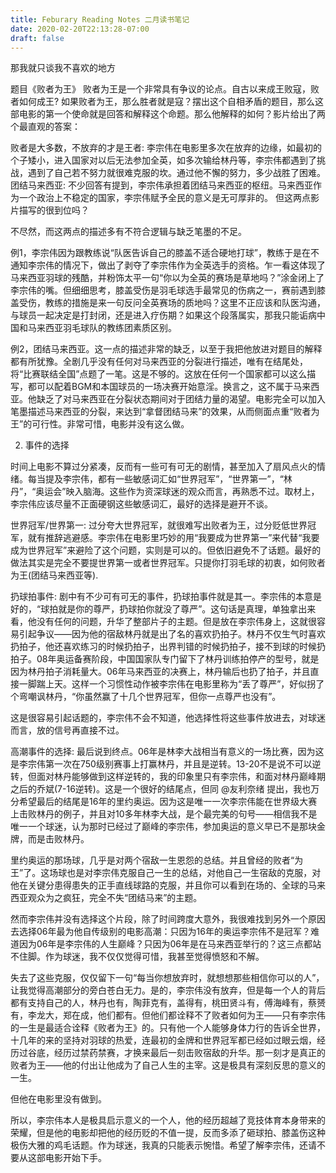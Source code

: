 ```yaml
---
title: Feburary Reading Notes 二月读书笔记
date: 2020-02-20T22:13:28-07:00
draft: false
---
```


那我就只谈我不喜欢的地方

题目《败者为王》
败者为王是一个非常具有争议的论点。自古以来成王败寇，败者如何成王? 如果败者为王，那么胜者就是寇？摆出这个自相矛盾的题目，那么这部电影的第一个使命就是回答和解释这个命题。那么他解释的如何？影片给出了两个最直观的答案：

败者是大多数，不放弃的才是王者: 李宗伟在电影里多次在放弃的边缘，如最初的个子矮小，进入国家对以后无法参加全英，如多次输给林丹等，李宗伟都遇到了挑战，遇到了自己若不努力就很难克服的坎。通过他不懈的努力，多少战胜了困难。
团结马来西亚: 不少回答有提到，李宗伟承担着团结马来西亚的枢纽。马来西亚作为一个政治上不稳定的国家，李宗伟赋予全民的意义是无可厚非的。
但这两点影片描写的很到位吗？

不尽然，而这两点的描述多有不符合逻辑与缺乏笔墨的不足。

例1，李宗伟因为跟教练说“队医告诉自己的膝盖不适合硬地打球”，教练于是在不通知李宗伟的情况下，做出了剥夺了李宗伟作为全英选手的资格。乍一看这体现了马来西亚羽球的残酷，并粉饰太平一句“你以为全英的赛场是草地吗？”涂金闭上了李宗伟的嘴。但细细思考，膝盖受伤是羽毛球选手最常见的伤病之一，赛前遇到膝盖受伤，教练的措施是来一句反问全英赛场的质地吗？这里不正应该和队医沟通，与球员一起决定是打封闭，还是进入疗伤期？如果这个段落属实，那我只能诟病中国和马来西亚羽毛球队的教练团素质区别。

例2，团结马来西亚。这一点的描述非常的缺乏，以至于我把他放进对题目的解释都有所犹豫。全剧几乎没有任何对马来西亚的分裂进行描述，唯有在结尾处，将“比赛联结全国”点题了一笔。这是不够的。这放在任何一个国家都可以这么描写，都可以配着BGM和本国球员的一场决赛开始意淫。换言之，这不属于马来西亚。他缺乏了对马来西亚在分裂状态期间对于团结力量的渴望。电影完全可以加入笔墨描述马来西亚的分裂，来达到“拿督团结马来”的效果，从而侧面点重“败者为王”的可行性。非常可惜，电影并没有这么做。

2. 事件的选择

时间上电影不算过分紧凑，反而有一些可有可无的剧情，甚至加入了扇风点火的情绪。每当提及李宗伟，都有一些敏感词汇如“世界冠军”，“世界第一”，“林丹”，“奥运会”映入脑海。这些作为资深球迷的观众而言，再熟悉不过。取材上，李宗伟应该尽量不正面硬钢这些敏感词汇，最好的选择是避开不谈。

世界冠军/世界第一: 过分夸大世界冠军，就很难写出败者为王，过分贬低世界冠军，就有推辞逃避感。李宗伟在电影里巧妙的用“我要成为世界第一”来代替“我要成为世界冠军”来避险了这个问题，实则是可以的。但依旧避免不了话题。最好的做法其实是完全不要提世界第一或者世界冠军。只提你打羽毛球的初衷，如何败者为王(团结马来西亚等).

扔球拍事件: 剧中有不少可有可无的事件，扔球拍事件就是其一。李宗伟的本意是好的，“球拍就是你的尊严，扔球拍你就没了尊严”。这句话是真理，单独拿出来看，他没有任何的问题，升华了整部片子的主题。但是放在李宗伟身上，这就很容易引起争议——因为他的宿敌林丹就是出了名的喜欢扔拍子。林丹不仅生气时喜欢扔拍子，他还喜欢练习的时候扔拍子，出界判错的时候扔拍子，接不到球的时候扔拍子。08年奥运备赛阶段，中国国家队专门留下了林丹训练拍停产的型号，就是因为林丹拍子消耗量大。06年马来西亚的决赛上，林丹输后也扔了拍子，并且直接一脚踹上天。这样一个习惯性动作被李宗伟在电影里称为“丢了尊严”，好似拐了个弯嘲讽林丹，“你虽然赢了十几个世界冠军，但你一点尊严也没有”。

这是很容易引起话题的，李宗伟不会不知道，他选择性将这些事件放进去，对球迷而言，放的信号再直接不过。

高潮事件的选择: 最后说到终点。06年是林李大战相当有意义的一场比赛，因为这是李宗伟第一次在750级别赛事上打赢林丹，并且是逆转。13-20不是说不可以逆转，但面对林丹能够做到这样逆转的，我的印象里只有李宗伟，和面对林丹巅峰期之后的乔斌(7-16逆转)。这是一个很好的结尾点，但同 
@友利奈绪
 提出，我也万分希望最后的结尾是16年的里约奥运。因为这是唯一一次李宗伟能在世界级大赛上击败林丹的例子，并且对10多年林李大战，是个最完美的句号——相信我不是唯一一个球迷，认为那时已经过了巅峰的李宗伟，参加奥运的意义早已不是那块金牌，而是击败林丹。

里约奥运的那场球，几乎是对两个宿敌一生恩怨的总结。并且曾经的败者“为王”了。这场球也是对李宗伟克服自己一生的总结，对他自己一生宿敌的克服，对他在关键分患得患失的正手直线球路的克服，并且你可以看到在场的、全球的马来西亚观众为之疯狂，完全不失“团结马来”的主题。

然而李宗伟并没有选择这个片段，除了时间跨度大意外，我很难找到另外一个原因去选择06年最为他自传级别的电影高潮：只因为16年的奥运李宗伟不是冠军？难道因为06年是李宗伟的人生巅峰？只因为06年是在马来西亚举行的？这三点都站不住脚。作为球迷，我不仅仅觉得可惜，我甚至觉得愤怒和不解。

失去了这些克服，仅仅留下一句“每当你想放弃时，就想想那些相信你可以的人”，让我觉得高潮部分的旁白苍白无力。是的，李宗伟没有放弃，但是每一个人的背后都有支持自己的人，林丹也有，陶菲克有，盖得有，桃田贤斗有，傅海峰有，蔡赟有，李龙大，郑在成，他们都有。但他们都诠释不了败者如何为王——只有李宗伟的一生是最适合诠释《败者为王》的。只有他一个人能够身体力行的告诉全世界，十几年的来的坚持对羽球的热爱，连最初的金牌和世界冠军都已经如过眼云烟，经历过谷底，经历过禁药禁赛，才换来最后一刻击败宿敌的升华。那一刻才是真正的败者为王——他的付出让他成为了自己人生的主宰。这是极具有深刻反思的意义的一生。

但他在电影里没有做到。

所以，李宗伟本人是极具启示意义的一个人，他的经历超越了竞技体育本身带来的荣耀，但是他的电影却把他的经历贬的不值一提，反而多添了砸球拍、膝盖伤这种极伤大雅的鸡毛话题。作为球迷，我真的只能表示惋惜。希望了解李宗伟，还请不要从这部电影开始下手。